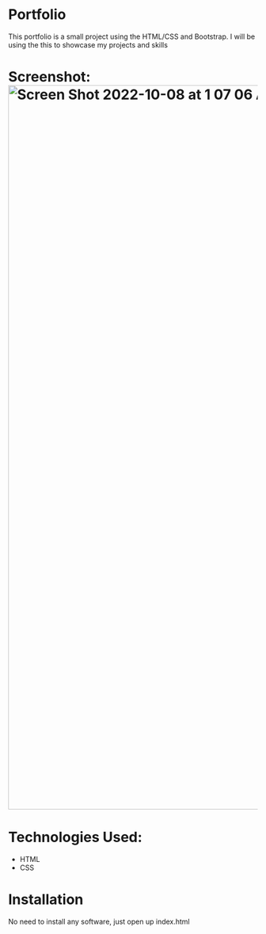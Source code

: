 # Portfolio
This portfolio is a small project using the HTML/CSS and Bootstrap. I will be using the this to showcase my projects and skills
# Screenshot:<img width="1464" alt="Screen Shot 2022-10-08 at 1 07 06 AM" src="https://user-images.githubusercontent.com/106774470/194691964-ef725147-0dff-4860-a5f4-e4b00c6f0be9.png">

 
# Technologies Used:
* HTML
* CSS
# Installation
 No need to install any software, just open up index.html
